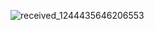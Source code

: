 ![received_1244435646206553](https://github.com/stinnbot/stinnbot/assets/149169045/10904111-dd3f-44f9-b0c1-2eeb7259b294)
